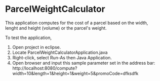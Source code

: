 # ParcelWeightCalculator

This application computes for the cost of a parcel based on the width, lenght and height (volume) or the parcel's weight.


To test the application,

1. Open project in eclipse.
2. Locate ParcelWeightCalculatorApplication.java
3. Right-click, select Run-As then Java Application.
4. Open browser and input this sample parameter set in the address bar: http://localhost:8080/compute?width=10&length=1&height=1&weight=5&promoCode=dfksdfk

